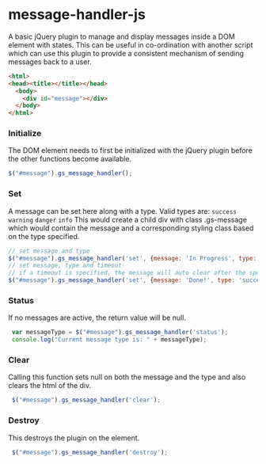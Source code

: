 message-handler-js
==================

A basic jQuery plugin to manage and display messages inside a DOM element with states. This can be useful in co-ordination with another script which can use this plugin to provide a consistent mechanism of sending messages back to a user.

```html
<html>
<head><title></title></head>
  <body>
    <div id="message"></div>
  </body>
</html>
```

### Initialize
The DOM element needs to first be initialized with the jQuery plugin before the other functions become available.
```javascript
$("#message").gs_message_handler();
```

### Set
A message can be set here along with a type. Valid types are: ```success``` ```warning``` ```danger``` ```info```
This would create a child div with class .gs-message which would contain the message and a corresponding styling class based on the type specified.
```javascript
// set message and type
$("#message").gs_message_handler('set', {message: 'In Progress', type: 'warning'});
// set message, type and timeout
// if a timeout is specified, the message will auto clear after the specified time
$("#message").gs_message_handler('set', {message: 'Done!', type: 'succes', timeout: 500});
```

### Status
If no messages are active, the return value will be null.
```javascript
 var messageType = $("#message").gs_message_handler('status');
 console.log("Current message type is: " + messageType);
```

### Clear
Calling this function sets null on both the message and the type and also clears the html of the div.
```javascript
 $("#message").gs_message_handler('clear');
```

### Destroy
This destroys the plugin on the element.
```javascript
 $("#message").gs_message_handler('destroy');
```
